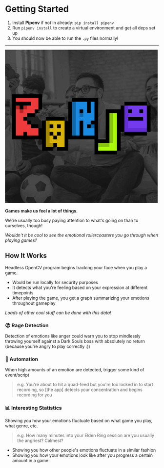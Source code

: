 # Getting Started

1. Install **Pipenv** if not in already: `pip install pipenv`
2. Run `pipenv install` to create a virtual environment and get all deps set up
3. You should now be able to run the `.py` files normally!

---

![logo](./github/kanjo-logo.gif)

**Games make us feel a lot of things.**

We're usually too busy paying attention to what's going on than to ourselves, though!

*Wouldn't it be cool to see the emotional rollercoasters you go through when playing games?*

## How It Works

Headless OpenCV program begins tracking your face when you play a game.

- Would be run locally for security purposes
- It detects what you're feeling based on your expression at different timepoints
- After playing the game, you get a graph summarizing your emotions throughout gameplay

*Loads of other cool stuff can be done with this data!*

### 😡 Rage Detection
Detection of emotions like anger could warn you to stop mindlessly throwing yourself against a Dark Souls boss with absolutely no return (because you're angry to play correctly :))

### 🤖 Automation
When high amounts of an emotion are detected, trigger some kind of event/script
> e.g. You're about to hit a quad-feed but you're too locked in to start recording, so [the app] detects your concentration and begins recording for you

### 📊 Interesting Statistics
Showing you how your emotions fluctuate based on what game you play, what genre, etc.
> e.g. How many minutes into your Elden Ring session are you usually the angriest? Calmest?
- Showing you how other people's emotions fluctuate in a similar fashion
- Showing you how your emotions look like after you progress a certain amount in a game
